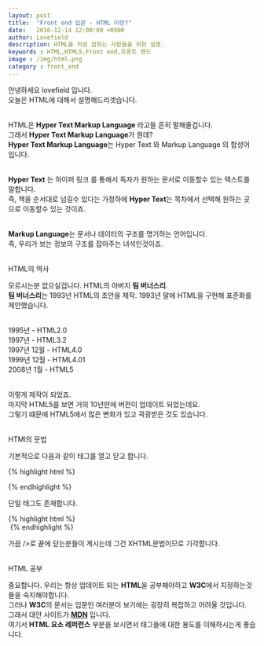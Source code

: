 ```yaml
---
layout: post
title:  "Front end 입문 - HTML 이란?"
date:   2016-12-14 12:00:00 +0900
author: Lovefield
description: HTML을 처음 접하는 사람들을 위한 설명.
keywords : HTML,HTML5,Front end,프론트 엔드
image : /img/html.png
category : front_end
---
```


안녕하세요 lovefield 입니다.<br>
오늘은 HTML에 대해서 설명해드리겟습니다.<br><br>

HTML은 <b class="blue">Hyper Text Markup Language</b> 라고들 흔히 말해줄겁니다.<br>
그래서 <b class="blue">Hyper Text Markup Language</b>가 뭔데?<br>
<b class="blue">Hyper Text Markup Language</b>는 <span class="blue">Hyper Text</span> 와 <span class="blue">Markup Language</span> 의 합성어입니다.<br><br>

<b class="blue">Hyper Text</b> 는 하이퍼 링크 를 통해서 독자가 원하는 문서로 이동할수 있는 텍스트를 말합니다.<br>
즉, 책을 순서대로 넘길수 있다는 가정하에 <b class="blue">Hyper Text</b>는 목차에서 선택해 원하는 곳으로 이동할수 있는 것이죠.<br><br>

<b class="blue">Markup Language</b>는 문서나 데이터의 구조를 명기하는 언어입니다.<br>
즉, 우리가 보는 정보의 구조를 잡아주는 녀석인것이죠.<br><br>

<p class="h2">HTML의 역사</p>

모르시는분 없으실겁니다. HTML의 아버지 <strong class="blue">팀 버너스리</strong>.<br>
<b class="blue">팀 버너스리</b>는 1993년 HTML의 초안을 제작. 1993년 말에 HTML을 구현해 표준화를 제안했습니다.<br><br>

1995년 - HTML2.0<br>
1997년 - HTML3.2<br>
1997년 12월 - HTML4.0<br>
1999년 12월 - HTML4.01<br>
2008년 1월 - HTML5<br><br>

이렇게 제작이 되었죠.<br>
마지막 HTML5를 보면 거의 10년만에 버전이 업데이트 되었는데요.<br>
그렇기 떄문에 HTML5에서 많은 변화가 있고 곽광받은 것도 있습니다.<br><br>

<p class="h2">HTMl의 문법</p>

기본적으로 다음과 같이 태그를 열고 닫고 합니다.

{% highlight html %}
<div></div>
{% endhighlight %}

단일 태그도 존재합니다.

{% highlight html %}
<br>
<img src="" alt="">
{% endhighlight %}

가끔 &#47;&gt;로 끝에 닫는분들이 계시는데 그건 XHTML문법이므로 기각합니다.<br><br>

<p class="h2">HTML 공부</p>

중요합니다. 우리는 항상 업데이트 되는 <b class="blue">HTML</b>을 공부해야하고 <b class="blue">W3C</b>에서 지정하는것들을 숙지해야합니다.<br>
그러나 <b class="blue">W3C</b>의 문서는 입문인 여러분이 보기에는 굉장히 복잡하고 어려울 것입니다.<br>
그래서 대안 사이트가 <a href="https://developer.mozilla.org/ko/" target="_blank"><b class="red">MDN</b></a> 입니다.<br>
여기서 <b class="blue">HTML 요소 레퍼런스</b> 부분을 보시면서 태그들에 대한 용도를 이해하시는게 좋습니다.